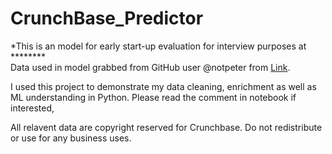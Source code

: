 # CrunchBase_Predictor
*This is an model for early start-up evaluation for interview purposes at ********  
Data used in model grabbed from GitHub user @notpeter from [Link](https://github.com/notpeter/crunchbase-data). 

I used this project to demonstrate my data cleaning, enrichment as well as ML understanding in Python. Please read the comment in notebook if interested,

All relavent data are copyright reserved for Crunchbase. Do not redistribute or use for any business uses.
